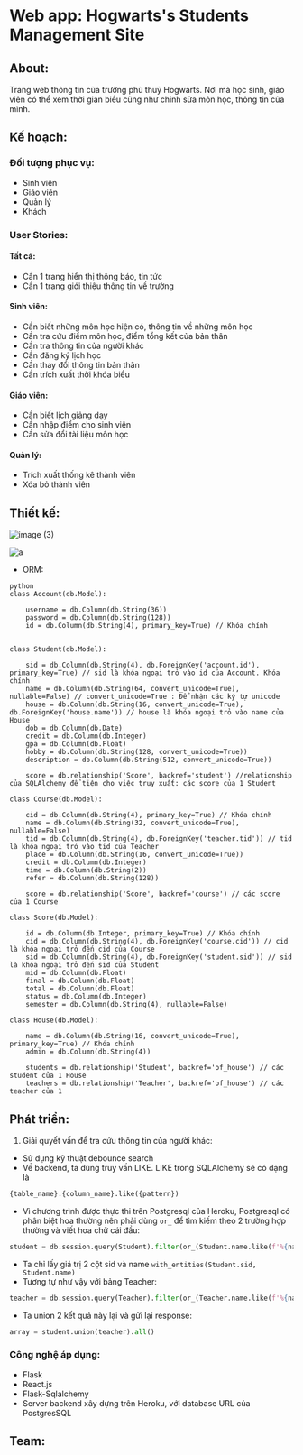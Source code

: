 # Web app: Hogwarts's Students Management Site

## About: 
Trang web thông tin của trường phù thuỷ Hogwarts. Nơi mà học sinh, giáo viên có thể xem thời gian biểu cũng như chỉnh sửa môn học, thông tin của mình.


## Kế hoạch:

### Đối tượng phục vụ:
* Sinh viên
* Giáo viên
* Quản lý
* Khách

### User Stories:
#### Tất cả:
* Cần 1 trang hiển thị thông báo, tin tức
* Cần 1 trang giới thiệu thông tin về trường

#### Sinh viên:
* Cần biết những môn học hiện có, thông tin về những môn học
* Cần tra cứu điểm môn học, điểm tổng kết của bản thân
* Cần tra thông tin của người khác
* Cần đăng ký lịch học 
* Cần thay đổi thông tin bản thân
* Cần trích xuất thời khóa biểu

#### Giáo viên:
* Cần biết lịch giảng dạy
* Cần nhập điểm cho sinh viên
* Cần sửa đổi tài liệu môn học

#### Quản lý:
* Trích xuất thống kê thành viên
* Xóa bỏ thành viên

## Thiết kế:
![image (3)](https://user-images.githubusercontent.com/54926438/110513328-ae753280-8138-11eb-8b31-cb39a887cfeb.png)

![a](https://user-images.githubusercontent.com/54926438/110513370-bb922180-8138-11eb-9fdd-73e57bd007ba.png)
* ORM: 

```
python
class Account(db.Model):

    username = db.Column(db.String(36))
    password = db.Column(db.String(128))
    id = db.Column(db.String(4), primary_key=True) // Khóa chính


class Student(db.Model):

    sid = db.Column(db.String(4), db.ForeignKey('account.id'), primary_key=True) // sid là khóa ngoại trỏ vào id của Account. Khóa chính
    name = db.Column(db.String(64, convert_unicode=True), nullable=False) // convert_unicode=True : Để nhận các ký tự unicode
    house = db.Column(db.String(16, convert_unicode=True), db.ForeignKey('house.name')) // house là khóa ngoại trỏ vào name của House
    dob = db.Column(db.Date)
    credit = db.Column(db.Integer)
    gpa = db.Column(db.Float)
    hobby = db.Column(db.String(128, convert_unicode=True))
    description = db.Column(db.String(512, convert_unicode=True))

    score = db.relationship('Score', backref='student') //relationship của SQLAlchemy để tiện cho việc truy xuất: các score của 1 Student
    
class Course(db.Model):

    cid = db.Column(db.String(4), primary_key=True) // Khóa chính
    name = db.Column(db.String(32, convert_unicode=True), nullable=False)
    tid = db.Column(db.String(4), db.ForeignKey('teacher.tid')) // tid là khóa ngoại trỏ vào tid của Teacher
    place = db.Column(db.String(16, convert_unicode=True))
    credit = db.Column(db.Integer)
    time = db.Column(db.String(2))
    refer = db.Column(db.String(128))

    score = db.relationship('Score', backref='course') // các score của 1 Course
    
class Score(db.Model):

    id = db.Column(db.Integer, primary_key=True) // Khóa chính
    cid = db.Column(db.String(4), db.ForeignKey('course.cid')) // cid là khóa ngoại trỏ đến cid của Course
    sid = db.Column(db.String(4), db.ForeignKey('student.sid')) // sid là khóa ngoại trỏ đến sid của Student
    mid = db.Column(db.Float)
    final = db.Column(db.Float)
    total = db.Column(db.Float)
    status = db.Column(db.Integer)
    semester = db.Column(db.String(4), nullable=False)
    
class House(db.Model):

    name = db.Column(db.String(16, convert_unicode=True), primary_key=True) // Khóa chính
    admin = db.Column(db.String(4))

    students = db.relationship('Student', backref='of_house') // các student của 1 House
    teachers = db.relationship('Teacher', backref='of_house') // các teacher của 1 

```
## Phát triển:
1. Giải quyết vấn đề tra cứu thông tin của người khác:
* Sử dụng kỹ thuật debounce search
* Về backend, ta dùng truy vấn LIKE. LIKE trong SQLAlchemy sẽ có dạng là 
```python 
{table_name}.{column_name}.like({pattern})
```
* Vì chương trình được thực thi trên Postgresql của Heroku, Postgresql có phân biệt hoa thường nên phải dùng `or_` để tìm kiếm theo 2 trường hợp thường và viết hoa chữ cái đầu:
```python
student = db.session.query(Student).filter(or_(Student.name.like(f'%{name}%'), Student.name.like(f'%{upper_case_name}%'))).with_entities(Student.sid, Student.name)
```
* Ta chỉ lấy giá trị 2 cột sid và name `with_entities(Student.sid, Student.name)` 
* Tương tự như vậy với bảng Teacher:
```python
teacher = db.session.query(Teacher).filter(or_(Teacher.name.like(f'%{name}%'), Teacher.name.like(f'%{upper_case_name}%'))).with_entities(Teacher.tid, Teacher.name)
```
* Ta union 2 kết quả này lại và gửi lại response:
```python
array = student.union(teacher).all()
```
### Công nghệ áp dụng:
* Flask
* React.js
* Flask-Sqlalchemy
* Server backend xây dựng trên Heroku, với database URL của PostgresSQL
## Team:
